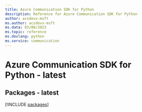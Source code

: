 ```yaml
---
title: Azure Communication SDK for Python
description: Reference for Azure Communication SDK for Python
author: acsdevx-msft
ms.author: acsdevx-msft
ms.data: 03/08/2023
ms.topic: reference
ms.devlang: python
ms.service: communication
---
```

# Azure Communication SDK for Python - latest
## Packages - latest
[!INCLUDE [packages](communication-index.md)]